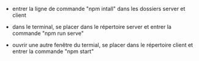 - entrer la ligne de commande "npm intall" dans les dossiers server et client

- dans le terminal, se placer dans le répertoire server et entrer la commande "npm run serve"
- ouvrir une autre fenêtre du termial, se placer dans le répertoire client et entrer la commande "npm start"